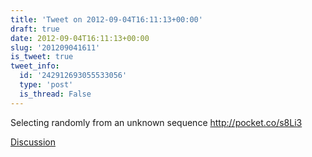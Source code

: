 ```yaml
---
title: 'Tweet on 2012-09-04T16:11:13+00:00'
draft: true
date: 2012-09-04T16:11:13+00:00
slug: '201209041611'
is_tweet: true
tweet_info:
  id: '242912693055533056'
  type: 'post'
  is_thread: False
---
```




Selecting randomly from an unknown sequence <http://pocket.co/s8Li3>

[Discussion](https://x.com/sytelus/status/242912693055533056)
